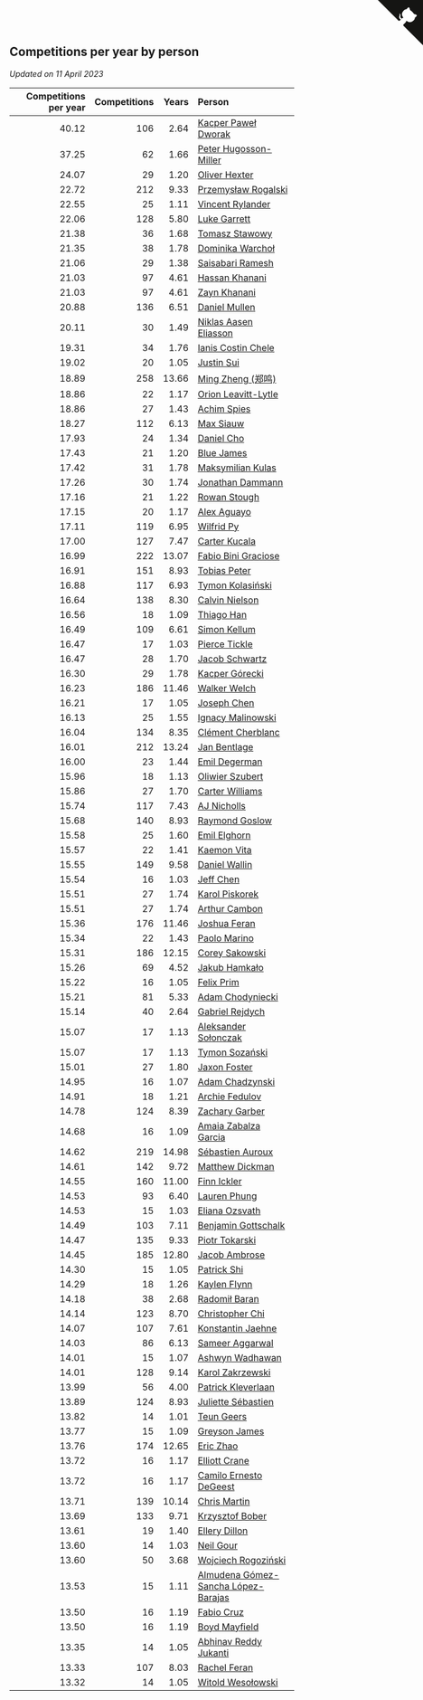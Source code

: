 ## Competitions per year by person

*Updated on 11 April 2023*

| Competitions per year | Competitions | Years | Person |
| ---: | ---: | ---: | :--- |
| 40.12 | 106 | 2.64 | [Kacper Paweł Dworak](https://www.worldcubeassociation.org/persons/2020DWOR01) |
| 37.25 | 62 | 1.66 | [Peter Hugosson-Miller](https://www.worldcubeassociation.org/persons/2021HUGO01) |
| 24.07 | 29 | 1.20 | [Oliver Hexter](https://www.worldcubeassociation.org/persons/2022HEXT01) |
| 22.72 | 212 | 9.33 | [Przemysław Rogalski](https://www.worldcubeassociation.org/persons/2013ROGA02) |
| 22.55 | 25 | 1.11 | [Vincent Rylander](https://www.worldcubeassociation.org/persons/2022RYLA01) |
| 22.06 | 128 | 5.80 | [Luke Garrett](https://www.worldcubeassociation.org/persons/2017GARR05) |
| 21.38 | 36 | 1.68 | [Tomasz Stawowy](https://www.worldcubeassociation.org/persons/2021STAW01) |
| 21.35 | 38 | 1.78 | [Dominika Warchoł](https://www.worldcubeassociation.org/persons/2021WARC01) |
| 21.06 | 29 | 1.38 | [Saisabari Ramesh](https://www.worldcubeassociation.org/persons/2021RAME01) |
| 21.03 | 97 | 4.61 | [Hassan Khanani](https://www.worldcubeassociation.org/persons/2018KHAN26) |
| 21.03 | 97 | 4.61 | [Zayn Khanani](https://www.worldcubeassociation.org/persons/2018KHAN28) |
| 20.88 | 136 | 6.51 | [Daniel Mullen](https://www.worldcubeassociation.org/persons/2016MULL04) |
| 20.11 | 30 | 1.49 | [Niklas Aasen Eliasson](https://www.worldcubeassociation.org/persons/2021ELIA01) |
| 19.31 | 34 | 1.76 | [Ianis Costin Chele](https://www.worldcubeassociation.org/persons/2021CHEL01) |
| 19.02 | 20 | 1.05 | [Justin Sui](https://www.worldcubeassociation.org/persons/2022SUIJ01) |
| 18.89 | 258 | 13.66 | [Ming Zheng (郑鸣)](https://www.worldcubeassociation.org/persons/2009ZHEN11) |
| 18.86 | 22 | 1.17 | [Orion Leavitt-Lytle](https://www.worldcubeassociation.org/persons/2022LEAV01) |
| 18.86 | 27 | 1.43 | [Achim Spies](https://www.worldcubeassociation.org/persons/2021SPIE01) |
| 18.27 | 112 | 6.13 | [Max Siauw](https://www.worldcubeassociation.org/persons/2017SIAU02) |
| 17.93 | 24 | 1.34 | [Daniel Cho](https://www.worldcubeassociation.org/persons/2021CHOD01) |
| 17.43 | 21 | 1.20 | [Blue James](https://www.worldcubeassociation.org/persons/2022JAME01) |
| 17.42 | 31 | 1.78 | [Maksymilian Kulas](https://www.worldcubeassociation.org/persons/2021KULA02) |
| 17.26 | 30 | 1.74 | [Jonathan Dammann](https://www.worldcubeassociation.org/persons/2021DAMM01) |
| 17.16 | 21 | 1.22 | [Rowan Stough](https://www.worldcubeassociation.org/persons/2022STOU01) |
| 17.15 | 20 | 1.17 | [Alex Aguayo](https://www.worldcubeassociation.org/persons/2022AGUA01) |
| 17.11 | 119 | 6.95 | [Wilfrid Py](https://www.worldcubeassociation.org/persons/2016PYWI01) |
| 17.00 | 127 | 7.47 | [Carter Kucala](https://www.worldcubeassociation.org/persons/2015KUCA01) |
| 16.99 | 222 | 13.07 | [Fabio Bini Graciose](https://www.worldcubeassociation.org/persons/2010GRAC02) |
| 16.91 | 151 | 8.93 | [Tobias Peter](https://www.worldcubeassociation.org/persons/2014PETE03) |
| 16.88 | 117 | 6.93 | [Tymon Kolasiński](https://www.worldcubeassociation.org/persons/2016KOLA02) |
| 16.64 | 138 | 8.30 | [Calvin Nielson](https://www.worldcubeassociation.org/persons/2014NIEL03) |
| 16.56 | 18 | 1.09 | [Thiago Han](https://www.worldcubeassociation.org/persons/2022HANT01) |
| 16.49 | 109 | 6.61 | [Simon Kellum](https://www.worldcubeassociation.org/persons/2016KELL12) |
| 16.47 | 17 | 1.03 | [Pierce Tickle](https://www.worldcubeassociation.org/persons/2022TICK01) |
| 16.47 | 28 | 1.70 | [Jacob Schwartz](https://www.worldcubeassociation.org/persons/2021SCHW01) |
| 16.30 | 29 | 1.78 | [Kacper Górecki](https://www.worldcubeassociation.org/persons/2021GORE01) |
| 16.23 | 186 | 11.46 | [Walker Welch](https://www.worldcubeassociation.org/persons/2011WELC01) |
| 16.21 | 17 | 1.05 | [Joseph Chen](https://www.worldcubeassociation.org/persons/2022CHEN16) |
| 16.13 | 25 | 1.55 | [Ignacy Malinowski](https://www.worldcubeassociation.org/persons/2021MALI02) |
| 16.04 | 134 | 8.35 | [Clément Cherblanc](https://www.worldcubeassociation.org/persons/2014CHER05) |
| 16.01 | 212 | 13.24 | [Jan Bentlage](https://www.worldcubeassociation.org/persons/2010BENT01) |
| 16.00 | 23 | 1.44 | [Emil Degerman](https://www.worldcubeassociation.org/persons/2021DEGE01) |
| 15.96 | 18 | 1.13 | [Oliwier Szubert](https://www.worldcubeassociation.org/persons/2022SZUB01) |
| 15.86 | 27 | 1.70 | [Carter Williams](https://www.worldcubeassociation.org/persons/2021WILL06) |
| 15.74 | 117 | 7.43 | [AJ Nicholls](https://www.worldcubeassociation.org/persons/2015NICH04) |
| 15.68 | 140 | 8.93 | [Raymond Goslow](https://www.worldcubeassociation.org/persons/2014GOSL01) |
| 15.58 | 25 | 1.60 | [Emil Elghorn](https://www.worldcubeassociation.org/persons/2021ELGH01) |
| 15.57 | 22 | 1.41 | [Kaemon Vita](https://www.worldcubeassociation.org/persons/2021VITA01) |
| 15.55 | 149 | 9.58 | [Daniel Wallin](https://www.worldcubeassociation.org/persons/2013WALL03) |
| 15.54 | 16 | 1.03 | [Jeff Chen](https://www.worldcubeassociation.org/persons/2022CHEN19) |
| 15.51 | 27 | 1.74 | [Karol Piskorek](https://www.worldcubeassociation.org/persons/2021PISK01) |
| 15.51 | 27 | 1.74 | [Arthur Cambon](https://www.worldcubeassociation.org/persons/2021CAMB01) |
| 15.36 | 176 | 11.46 | [Joshua Feran](https://www.worldcubeassociation.org/persons/2011FERA01) |
| 15.34 | 22 | 1.43 | [Paolo Marino](https://www.worldcubeassociation.org/persons/2021MARI04) |
| 15.31 | 186 | 12.15 | [Corey Sakowski](https://www.worldcubeassociation.org/persons/2011SAKO01) |
| 15.26 | 69 | 4.52 | [Jakub Hamkało](https://www.worldcubeassociation.org/persons/2018HAMK01) |
| 15.22 | 16 | 1.05 | [Felix Prim](https://www.worldcubeassociation.org/persons/2022PRIM01) |
| 15.21 | 81 | 5.33 | [Adam Chodyniecki](https://www.worldcubeassociation.org/persons/2017CHOD02) |
| 15.14 | 40 | 2.64 | [Gabriel Rejdych](https://www.worldcubeassociation.org/persons/2020REJD01) |
| 15.07 | 17 | 1.13 | [Aleksander Sołonczak](https://www.worldcubeassociation.org/persons/2022SOLO01) |
| 15.07 | 17 | 1.13 | [Tymon Sozański](https://www.worldcubeassociation.org/persons/2022SOZA01) |
| 15.01 | 27 | 1.80 | [Jaxon Foster](https://www.worldcubeassociation.org/persons/2021FOST01) |
| 14.95 | 16 | 1.07 | [Adam Chadzynski](https://www.worldcubeassociation.org/persons/2022CHAD02) |
| 14.91 | 18 | 1.21 | [Archie Fedulov](https://www.worldcubeassociation.org/persons/2022FEDU01) |
| 14.78 | 124 | 8.39 | [Zachary Garber](https://www.worldcubeassociation.org/persons/2014GARB01) |
| 14.68 | 16 | 1.09 | [Amaia Zabalza Garcia](https://www.worldcubeassociation.org/persons/2022GARC03) |
| 14.62 | 219 | 14.98 | [Sébastien Auroux](https://www.worldcubeassociation.org/persons/2008AURO01) |
| 14.61 | 142 | 9.72 | [Matthew Dickman](https://www.worldcubeassociation.org/persons/2013DICK01) |
| 14.55 | 160 | 11.00 | [Finn Ickler](https://www.worldcubeassociation.org/persons/2012ICKL01) |
| 14.53 | 93 | 6.40 | [Lauren Phung](https://www.worldcubeassociation.org/persons/2016PHUN02) |
| 14.53 | 15 | 1.03 | [Eliana Ozsvath](https://www.worldcubeassociation.org/persons/2022OZSV01) |
| 14.49 | 103 | 7.11 | [Benjamin Gottschalk](https://www.worldcubeassociation.org/persons/2016GOTT01) |
| 14.47 | 135 | 9.33 | [Piotr Tokarski](https://www.worldcubeassociation.org/persons/2013TOKA01) |
| 14.45 | 185 | 12.80 | [Jacob Ambrose](https://www.worldcubeassociation.org/persons/2010AMBR01) |
| 14.30 | 15 | 1.05 | [Patrick Shi](https://www.worldcubeassociation.org/persons/2022SHIP01) |
| 14.29 | 18 | 1.26 | [Kaylen Flynn](https://www.worldcubeassociation.org/persons/2022FLYN01) |
| 14.18 | 38 | 2.68 | [Radomił Baran](https://www.worldcubeassociation.org/persons/2020BARA02) |
| 14.14 | 123 | 8.70 | [Christopher Chi](https://www.worldcubeassociation.org/persons/2014CHIC01) |
| 14.07 | 107 | 7.61 | [Konstantin Jaehne](https://www.worldcubeassociation.org/persons/2015JAEH01) |
| 14.03 | 86 | 6.13 | [Sameer Aggarwal](https://www.worldcubeassociation.org/persons/2017AGGA01) |
| 14.01 | 15 | 1.07 | [Ashwyn Wadhawan](https://www.worldcubeassociation.org/persons/2022WADH02) |
| 14.01 | 128 | 9.14 | [Karol Zakrzewski](https://www.worldcubeassociation.org/persons/2014ZAKR01) |
| 13.99 | 56 | 4.00 | [Patrick Kleverlaan](https://www.worldcubeassociation.org/persons/2019KLEV01) |
| 13.89 | 124 | 8.93 | [Juliette Sébastien](https://www.worldcubeassociation.org/persons/2014SEBA01) |
| 13.82 | 14 | 1.01 | [Teun Geers](https://www.worldcubeassociation.org/persons/2022GEER01) |
| 13.77 | 15 | 1.09 | [Greyson James](https://www.worldcubeassociation.org/persons/2022JAME02) |
| 13.76 | 174 | 12.65 | [Eric Zhao](https://www.worldcubeassociation.org/persons/2010ZHAO19) |
| 13.72 | 16 | 1.17 | [Elliott Crane](https://www.worldcubeassociation.org/persons/2022CRAN01) |
| 13.72 | 16 | 1.17 | [Camilo Ernesto DeGeest](https://www.worldcubeassociation.org/persons/2022DEGE01) |
| 13.71 | 139 | 10.14 | [Chris Martin](https://www.worldcubeassociation.org/persons/2013MART03) |
| 13.69 | 133 | 9.71 | [Krzysztof Bober](https://www.worldcubeassociation.org/persons/2013BOBE01) |
| 13.61 | 19 | 1.40 | [Ellery Dillon](https://www.worldcubeassociation.org/persons/2021DILL03) |
| 13.60 | 14 | 1.03 | [Neil Gour](https://www.worldcubeassociation.org/persons/2022GOUR01) |
| 13.60 | 50 | 3.68 | [Wojciech Rogoziński](https://www.worldcubeassociation.org/persons/2019ROGO04) |
| 13.53 | 15 | 1.11 | [Almudena Gómez-Sancha López-Barajas](https://www.worldcubeassociation.org/persons/2022GOME03) |
| 13.50 | 16 | 1.19 | [Fabio Cruz](https://www.worldcubeassociation.org/persons/2022CRUZ01) |
| 13.50 | 16 | 1.19 | [Boyd Mayfield](https://www.worldcubeassociation.org/persons/2022MAYF01) |
| 13.35 | 14 | 1.05 | [Abhinav Reddy Jukanti](https://www.worldcubeassociation.org/persons/2022JUKA01) |
| 13.33 | 107 | 8.03 | [Rachel Feran](https://www.worldcubeassociation.org/persons/2015FERA01) |
| 13.32 | 14 | 1.05 | [Witold Wesołowski](https://www.worldcubeassociation.org/persons/2022WESO01) |


<a href="https://github.com/jonatanklosko/wca_statistics" class="github-corner" aria-label="View source on Github"><svg width="80" height="80" viewBox="0 0 250 250" style="fill:#151513; color:#fff; position: absolute; top: 0; border: 0; right: 0;" aria-hidden="true"><path d="M0,0 L115,115 L130,115 L142,142 L250,250 L250,0 Z"></path><path d="M128.3,109.0 C113.8,99.7 119.0,89.6 119.0,89.6 C122.0,82.7 120.5,78.6 120.5,78.6 C119.2,72.0 123.4,76.3 123.4,76.3 C127.3,80.9 125.5,87.3 125.5,87.3 C122.9,97.6 130.6,101.9 134.4,103.2" fill="currentColor" style="transform-origin: 130px 106px;" class="octo-arm"></path><path d="M115.0,115.0 C114.9,115.1 118.7,116.5 119.8,115.4 L133.7,101.6 C136.9,99.2 139.9,98.4 142.2,98.6 C133.8,88.0 127.5,74.4 143.8,58.0 C148.5,53.4 154.0,51.2 159.7,51.0 C160.3,49.4 163.2,43.6 171.4,40.1 C171.4,40.1 176.1,42.5 178.8,56.2 C183.1,58.6 187.2,61.8 190.9,65.4 C194.5,69.0 197.7,73.2 200.1,77.6 C213.8,80.2 216.3,84.9 216.3,84.9 C212.7,93.1 206.9,96.0 205.4,96.6 C205.1,102.4 203.0,107.8 198.3,112.5 C181.9,128.9 168.3,122.5 157.7,114.1 C157.9,116.9 156.7,120.9 152.7,124.9 L141.0,136.5 C139.8,137.7 141.6,141.9 141.8,141.8 Z" fill="currentColor" class="octo-body"></path></svg></a><style>.github-corner:hover .octo-arm{animation:octocat-wave 560ms ease-in-out}@keyframes octocat-wave{0%,100%{transform:rotate(0)}20%,60%{transform:rotate(-25deg)}40%,80%{transform:rotate(10deg)}}@media (max-width:500px){.github-corner:hover .octo-arm{animation:none}.github-corner .octo-arm{animation:octocat-wave 560ms ease-in-out}}</style>
